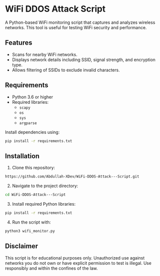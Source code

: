 # WiFi DDOS Attack Script

A Python-based WiFi monitoring script that captures and analyzes wireless networks. This tool is useful for testing WiFi security and performance.

## Features
- Scans for nearby WiFi networks.
- Displays network details including SSID, signal strength, and encryption type.
- Allows filtering of SSIDs to exclude invalid characters.

## Requirements
- Python 3.6 or higher
- Required libraries:
  - `scapy`
  - `os`
  - `sys`
  - `argparse`

Install dependencies using:
```bash
pip install -r requirements.txt
```
## Installation
1. Clone this repository:
```bash
https://github.com/Abdullah-XDev/WiFi-DDOS-Attack---Script.git
```
2. Navigate to the project directory:
```bash
cd WiFi-DDOS-Attack---Script
```
3. Install required Python libraries:
```bash
pip install -r requirements.txt
```
4. Run the script with:
```bash
python3 wifi_monitor.py
```

## Disclaimer

This script is for educational purposes only. Unauthorized use against networks you do not own or have explicit permission to test is illegal. Use responsibly and within the confines of the law.
